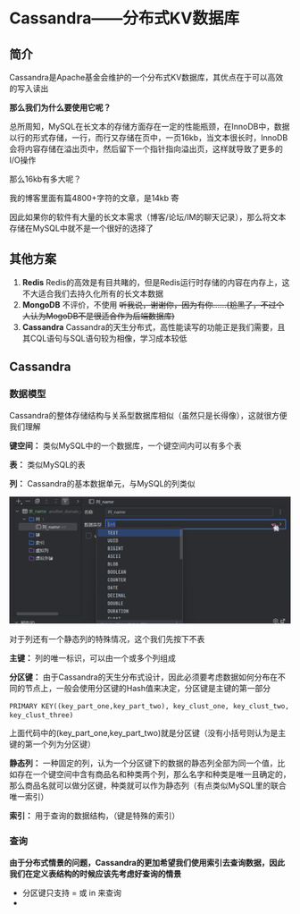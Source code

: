 # Cassandra——分布式KV数据库

## 简介

Cassandra是Apache基金会维护的一个分布式KV数据库，其优点在于可以高效的写入读出

**那么我们为什么要使用它呢？**

总所周知，MySQL在长文本的存储方面存在一定的性能瓶颈，在InnoDB中，数据以行的形式存储，一行，而行又存储在页中，一页16kb，当文本很长时，InnoDB会将内容存储在溢出页中，然后留下一个指针指向溢出页，这样就导致了更多的I/O操作

那么16kb有多大呢？

我的博客里面有篇4800+字符的文章，是14kb ~~寄~~

因此如果你的软件有大量的长文本需求（博客/论坛/IM的聊天记录），那么将文本存储在MySQL中就不是一个很好的选择了

## 其他方案


1. **Redis**
   Redis的高效是有目共睹的，但是Redis运行时存储的内容在内存上，这不大适合我们去持久化所有的长文本数据
2. **MongoDB**
   不评价，不使用
   ~~听我说，谢谢你，因为有你......(尬黑了，不过个人认为MogoDB不是很适合作为后端数据库)~~
3. **Cassandra**
   Cassandra的天生分布式，高性能读写的功能正是我们需要，且其CQL语句与SQL语句较为相像，学习成本较低

## Cassandra

### 数据模型

Cassandra的整体存储结构与关系型数据库相似（虽然只是长得像），这就很方便我们理解

**键空间：** 类似MySQL中的一个数据库，一个键空间内可以有多个表

**表：** 类似MySQL的表

**列：** Cassandra的基本数据单元，与MySQL的列类似

![image.png](https://raw.githubusercontent.com/CoteNite/Blog_img/master/blogImg/20250422033941.png)

对于列还有一个静态列的特殊情况，这个我们先按下不表

**主键：** 列的唯一标识，可以由一个或多个列组成

**分区键：** 由于Cassandra的天生分布式设计，因此必须要考虑数据如何分布在不同的节点上，一般会使用分区键的Hash值来决定，分区键是主键的第一部分

```cql
PRIMARY KEY((key_part_one,key_part_two), key_clust_one, key_clust_two, key_clust_three) 
```

上面代码中的(key_part_one,key_part_two)就是分区键（没有小括号则认为是主键的第一个列为分区键）

**静态列：** 一种固定的列，认为一个分区键下的数据的静态列全部为同一个值，比如存在一个键空间中含有商品名和种类两个列，那么名字和种类是唯一且确定的，那么商品名就可以做分区键，种类就可以作为静态列（有点类似MySQL里的联合唯一索引）

**索引：** 用于查询的数据结构，（键是特殊的索引）

### 查询

**由于分布式情景的问题，Cassandra的更加希望我们使用索引去查询数据，因此我们在定义表结构的时候应该先考虑好查询的情景**

* 分区键只支持 = 或 in 来查询
* 

